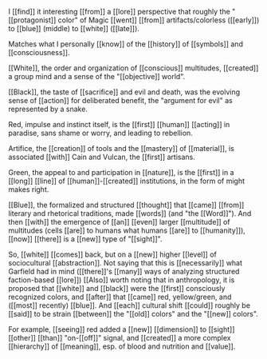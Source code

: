 I [[find]] it interesting [[from]] a [[lore]] perspective that roughly the "[[protagonist]] color" of Magic [[went]] [[from]] artifacts/colorless ([[early]]) to [[blue]] (middle) to [[white]] ([[late]]).

Matches what I personally [[know]] of the [[history]] of [[symbols]] and [[consciousness]]. 

[[White]], the order and organization of [[conscious]] multitudes, [[created]] a group mind and a sense of the "[[objective]] world". 

[[Black]], the taste of [[sacrifice]] and evil and death, was the evolving sense of [[action]] for deliberated benefit, the "argument for evil" as represented by a snake. 

Red, impulse and instinct itself, is the [[first]] [[human]] [[acting]] in paradise, sans shame or worry, and leading to rebellion. 

Artifice, the [[creation]] of tools and the [[mastery]] of [[material]], is associated [[with]] Cain and Vulcan, the [[first]] artisans. 

Green, the appeal to and participation in [[nature]], is the [[first]] in a [[long]] [[line]] of [[human]]-[[created]] institutions, in the form of might makes right. 

[[Blue]], the formalized and structured [[thought]] that [[came]] [[from]] literary and rhetorical traditions, made [[words]] (and "the [[Word]]"). And then [[with]] the emergence of [[an]] [[even]] larger [[multitude]] of multitudes (cells [[are]] to humans what humans [[are]] to [[humanity]]), [[now]] [[there]] is a [[new]] type of "[[sight]]". 

So, [[white]] [[comes]] back, but on a [[new]] higher [[level]] of sociocultural [[abstraction]]. Not saying that this is [[necessarily]] what Garfield had in mind ([[there]]'s [[many]] ways of analyzing structured faction-based [[lore]]) [[Also]] worth noting that in anthropology, it is proposed that [[white]] and [[black]] were the [[first]] consciously recognized colors, and [[after]] that [[came]] red, yellow/green, and ([[most]] recently) [[blue]]. And [[each]] cultural shift [[could]] roughly be [[said]] to be strain [[between]] the "[[old]] colors" and the "[[new]] colors". 

For example, [[seeing]] red added a [[new]] [[dimension]] to [[sight]] [[other]] [[than]] "on-[[off]]" signal, and [[created]] a more complex [[hierarchy]] of [[meaning]], esp. of blood and nutrition and [[value]].